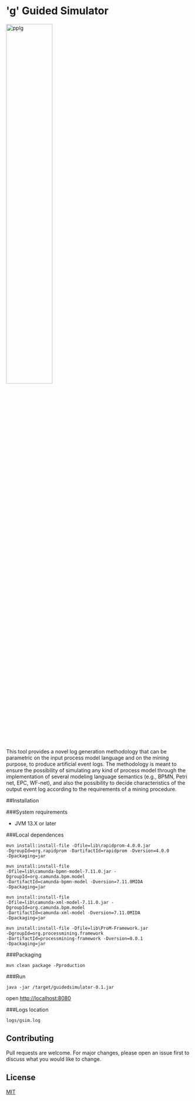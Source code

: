 # 'g' Guided Simulator
<img src="https://bitbucket.org/proslabteam/guidedsimulator/raw/f51fb2a83bd8787bb162b3131def27c2ed044854/src/main/webapp/images/arch.png" alt="pplg" width="50%"/>

This tool provides a novel log generation methodology that can be parametric on the input process model language and on the mining purpose, to produce artificial event logs. The methodology is meant to ensure the possibility of simulating any kind of process model through the implementation of several modeling language semantics (e.g., BPMN, Petri net, EPC, WF-net), and also the possibility to decide characteristics of the output event log according to the requirements of a mining procedure.

##Installation

###System requirements

* JVM 13.X or later

###Local dependences

<code>mvn install:install-file -Dfile=lib\rapidprom-4.0.0.jar -DgroupId=org.rapidprom -DartifactId=rapidprom -Dversion=4.0.0 -Dpackaging=jar</code>

<code>mvn install:install-file -Dfile=lib\camunda-bpmn-model-7.11.0.jar -DgroupId=org.camunda.bpm.model -DartifactId=camunda-bpmn-model -Dversion=7.11.0MIDA -Dpackaging=jar</code>

<code>mvn install:install-file -Dfile=lib\camunda-xml-model-7.11.0.jar -DgroupId=org.camunda.bpm.model -DartifactId=camunda-xml-model -Dversion=7.11.0MIDA -Dpackaging=jar</code>

<code>mvn install:install-file -Dfile=lib\ProM-Framework.jar -DgroupId=org.processmining.framework -DartifactId=processmining-framework -Dversion=0.0.1 -Dpackaging=jar</code>

###Packaging

<code>mvn clean package -Pproduction</code>

###Run

<code>java -jar /target/guidedsimulator-0.1.jar</code>

open [http://localhost:8080]()

###Logs location 

<code>logs/gsim.log</code>

## Contributing
Pull requests are welcome. For major changes, please open an issue first to discuss what you would like to change.

## License
[MIT](https://choosealicense.com/licenses/mit/)
